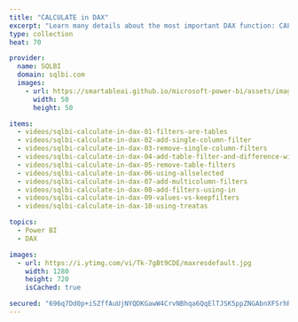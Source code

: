 ```yaml
---
title: "CALCULATE in DAX"
excerpt: "Learn many details about the most important DAX function: CALCULATE!"
type: collection
heat: 70

provider:
  name: SQLBI
  domain: sqlbi.com
  images:
    - url: https://smartableai.github.io/microsoft-power-bi/assets/images/organizations/sqlbi.com-50x50.jpg
      width: 50
      height: 50

items:
  - videos/sqlbi-calculate-in-dax-01-filters-are-tables
  - videos/sqlbi-calculate-in-dax-02-add-single-column-filter
  - videos/sqlbi-calculate-in-dax-03-remove-single-column-filters
  - videos/sqlbi-calculate-in-dax-04-add-table-filter-and-difference-with-column-filters
  - videos/sqlbi-calculate-in-dax-05-remove-table-filters
  - videos/sqlbi-calculate-in-dax-06-using-allselected
  - videos/sqlbi-calculate-in-dax-07-add-multicolumn-filters
  - videos/sqlbi-calculate-in-dax-08-add-filters-using-in
  - videos/sqlbi-calculate-in-dax-09-values-vs-keepfilters
  - videos/sqlbi-calculate-in-dax-10-using-treatas

topics:
  - Power BI
  - DAX

images:
  - url: https://i.ytimg.com/vi/Tk-7gBt9CDE/maxresdefault.jpg
    width: 1280
    height: 720
    isCached: true

secured: "696q7Dd0p+iSZffAuUjNYQDKGawW4CrvNBhqa6QqElTJSK5ppZNGAbnXFSrhR+r3YQvMYUX6gpiz6A/3yDS8YuBjVJlhyIVWgkhLHhY+wO8IuKUEEegtxfmALQmlgNQQCK4U+EQkaDGOobyMyDFdN5Ls/ZEzPtv6EOgO5Jb+pmKUDaj5zKuh9G1TZdzk8t/dFLOWEF86jnQgiUa/ip6sgB2P1LN7atUypErF3htOrIXqaSmKd5RiVYS514BiCR9gy3KKPoPU3grvRcikIWMIIgLp/hLrGQsu3ycbjPSluVDO21L0ZAmCcgKa5k48Vtnd67NK2t3ek3YAG8mIT916X/bZXR0S66JEWyrqszG34Ws=;8xiF9reV8Yx67LrF0p8DFA=="
---
```


